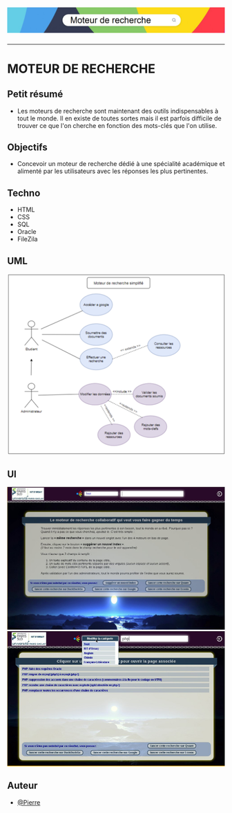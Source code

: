 <h1 align="center">
  <img src="./Assets/Header.png" alt="MoteurRecherche" />
</h1>

---

# MOTEUR DE RECHERCHE

## Petit résumé
- Les moteurs de recherche sont maintenant des outils indispensables à tout le monde. Il en existe de toutes sortes mais il est parfois difficile de trouver ce que l'on cherche en fonction des mots-clés que l'on utilise.

## Objectifs
- Concevoir un moteur de recherche dédié à une spécialité académique et alimenté par les utilisateurs avec les réponses les plus pertinentes.

## Techno
- HTML
- CSS
- SQL
- Oracle
- FileZila

## UML
<img src="./Assets/UML.png" alt="MoteurRecherche" />

## UI
<img src="./Assets/demo1.jpg" alt="MoteurRecherche" />
<img src="./Assets/demo2.jpg" alt="MoteurRecherche" />

## Auteur
- [@Pierre](https://github.com/Pierre-Portfolio)
